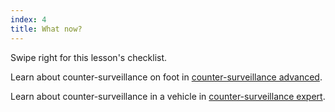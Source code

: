 ```yaml
---
index: 4
title: What now?
---
```

Swipe right for this lesson's checklist.

Learn about counter-surveillance on foot in [counter-surveillance advanced](umbrella://operations/counter/surveillance/advanced).

Learn about counter-surveillance in a vehicle in [counter-surveillance expert](umbrella://operations/counter/surveillance/expert).